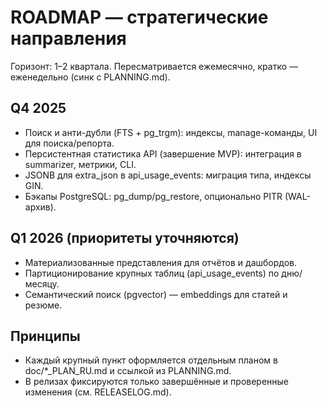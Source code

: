 # ROADMAP — стратегические направления

Горизонт: 1–2 квартала. Пересматривается ежемесячно, кратко — еженедельно (синк с PLANNING.md).

## Q4 2025
- Поиск и анти-дубли (FTS + pg_trgm): индексы, manage-команды, UI для поиска/репорта.
- Персистентная статистика API (завершение MVP): интеграция в summarizer, метрики, CLI.
- JSONB для extra_json в api_usage_events: миграция типа, индексы GIN.
- Бэкапы PostgreSQL: pg_dump/pg_restore, опционально PITR (WAL-архив).

## Q1 2026 (приоритеты уточняются)
- Материализованные представления для отчётов и дашбордов.
- Партиционирование крупных таблиц (api_usage_events) по дню/месяцу.
- Семантический поиск (pgvector) — embeddings для статей и резюме.

## Принципы
- Каждый крупный пункт оформляется отдельным планом в doc/*_PLAN_RU.md и ссылкой из PLANNING.md.
- В релизах фиксируются только завершённые и проверенные изменения (см. RELEASELOG.md).
